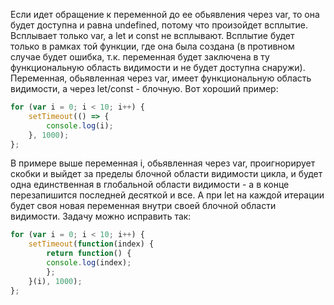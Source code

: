 Если идет обращение к переменной до ее обьявления через var, то она будет доступна и равна undefined, потому что произойдет всплытие. Всплывает только var, а let и const не всплывают. Всплытие будет только в рамках той функции, где она была создана (в противном случае будет ошибка, т.к. переменная будет заключена в ту функциональную область видимости и не будет доступна снаружи). Переменная, обьявленная через var, имеет функциональную область видимости, а через let/const - блочную. Вот хороший пример:
```js
for (var i = 0; i < 10; i++) {
    setTimeout(() => {
        console.log(i); 
    }, 1000); 
}; 
```
В примере выше переменная i, обьявленная через var, проигнорирует скобки и выйдет за пределы блочной области видимости цикла, и будет одна единственная в глобальной области видимости - а в конце перезапишится последней десяткой и все. А при let на каждой итерации будет своя новая переменная внутри своей блочной области видимости. Задачу можно исправить так:
```js
for (var i = 0; i < 10; i++) {
    setTimeout(function(index) {
        return function() {
        console.log(index);
        };
    }(i), 1000);
};
```
